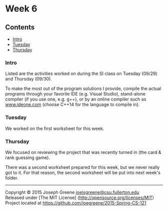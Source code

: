 # Week 6

## Contents
- [Intro](#intro)
- [Tuesday](#tuesday)
- [Thursday](#thursday)
    
### Intro
Listed are the activities worked on during the SI class on Tuesday (09/29) and Thursday (09/30).

To make the most out of the program solutions I provide, compile the actual programs through your 
favorite IDE (e.g. Visual Studio), stand-alone compiler (if you use one, e.g. g++), or by an 
online compiler such as www.ideone.com (choose C++14 for the language to compile in).

### Tuesday
We worked on the first worksheet for this week.

### Thursday
We focused on reviewing the project that was recently turned in (the card & rank guessing game).

There was a second worksheet prepared for this week, but we never really got to it. For that reason, the 
second worksheet will be put into next week's folder.

-------------------------------------------------------------------------------

Copyright &copy; 2015 Joseph Greene <joeisgreene@csu.fullerton.edu>  
Released under [The MIT License] (http://opensource.org/licenses/MIT)  
Project located at <https://github.com/joegreene/2015-Spring-CS-121>
